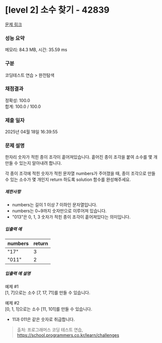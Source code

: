 # [level 2] 소수 찾기 - 42839 

[문제 링크](https://school.programmers.co.kr/learn/courses/30/lessons/42839) 

### 성능 요약

메모리: 84.3 MB, 시간: 35.59 ms

### 구분

코딩테스트 연습 > 완전탐색

### 채점결과

정확성: 100.0<br/>합계: 100.0 / 100.0

### 제출 일자

2025년 04월 18일 16:39:55

### 문제 설명

<p>한자리 숫자가 적힌 종이 조각이 흩어져있습니다. 흩어진 종이 조각을 붙여 소수를 몇 개 만들 수 있는지 알아내려 합니다.</p>

<p>각 종이 조각에 적힌 숫자가 적힌 문자열 numbers가 주어졌을 때, 종이 조각으로 만들 수 있는 소수가 몇 개인지 return 하도록 solution 함수를 완성해주세요.</p>

<h5>제한사항</h5>

<ul>
<li>numbers는 길이 1 이상 7 이하인 문자열입니다.</li>
<li>numbers는 0~9까지 숫자만으로 이루어져 있습니다.</li>
<li>"013"은 0, 1, 3 숫자가 적힌 종이 조각이 흩어져있다는 의미입니다.</li>
</ul>

<h5>입출력 예</h5>
<table class="table">
        <thead><tr>
<th>numbers</th>
<th>return</th>
</tr>
</thead>
        <tbody><tr>
<td>"17"</td>
<td>3</td>
</tr>
<tr>
<td>"011"</td>
<td>2</td>
</tr>
</tbody>
      </table>
<h5>입출력 예 설명</h5>

<p>예제 #1<br>
[1, 7]으로는 소수 [7, 17, 71]를 만들 수 있습니다.</p>

<p>예제 #2<br>
[0, 1, 1]으로는 소수 [11, 101]를 만들 수 있습니다.</p>

<ul>
<li>11과 011은 같은 숫자로 취급합니다.</li>
</ul>


> 출처: 프로그래머스 코딩 테스트 연습, https://school.programmers.co.kr/learn/challenges